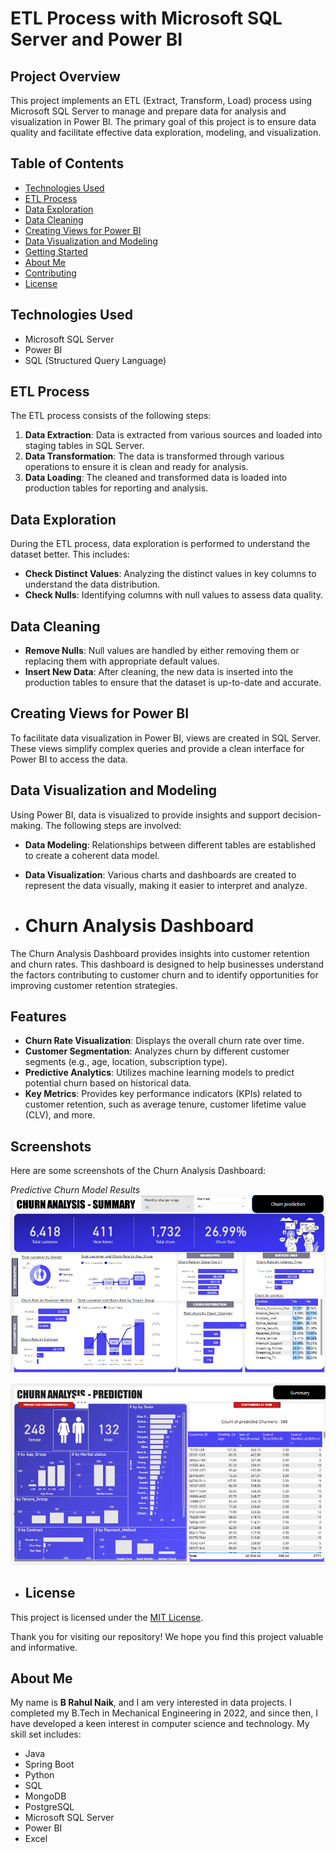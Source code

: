 # ETL Process with Microsoft SQL Server and Power BI

## Project Overview

This project implements an ETL (Extract, Transform, Load) process using Microsoft SQL Server to manage and prepare data for analysis and visualization in Power BI. The primary goal of this project is to ensure data quality and facilitate effective data exploration, modeling, and visualization.

## Table of Contents

- [Technologies Used](#technologies-used)
- [ETL Process](#etl-process)
- [Data Exploration](#data-exploration)
- [Data Cleaning](#data-cleaning)
- [Creating Views for Power BI](#creating-views-for-power-bi)
- [Data Visualization and Modeling](#data-visualization-and-modeling)
- [Getting Started](#getting-started)
- [About Me](#about-me)
- [Contributing](#contributing)
- [License](#license)

## Technologies Used

- Microsoft SQL Server
- Power BI
- SQL (Structured Query Language)


## ETL Process

The ETL process consists of the following steps:

1. **Data Extraction**: Data is extracted from various sources and loaded into staging tables in SQL Server.
2. **Data Transformation**: The data is transformed through various operations to ensure it is clean and ready for analysis.
3. **Data Loading**: The cleaned and transformed data is loaded into production tables for reporting and analysis.

## Data Exploration

During the ETL process, data exploration is performed to understand the dataset better. This includes:

- **Check Distinct Values**: Analyzing the distinct values in key columns to understand the data distribution.
- **Check Nulls**: Identifying columns with null values to assess data quality.

## Data Cleaning

- **Remove Nulls**: Null values are handled by either removing them or replacing them with appropriate default values.
- **Insert New Data**: After cleaning, the new data is inserted into the production tables to ensure that the dataset is up-to-date and accurate.

## Creating Views for Power BI

To facilitate data visualization in Power BI, views are created in SQL Server. These views simplify complex queries and provide a clean interface for Power BI to access the data.

## Data Visualization and Modeling

Using Power BI, data is visualized to provide insights and support decision-making. The following steps are involved:

- **Data Modeling**: Relationships between different tables are established to create a coherent data model.
- **Data Visualization**: Various charts and dashboards are created to represent the data visually, making it easier to interpret and analyze.

- # Churn Analysis Dashboard



The Churn Analysis Dashboard provides insights into customer retention and churn rates. This dashboard is designed to help businesses understand the factors contributing to customer churn and to identify opportunities for improving customer retention strategies.

## Features

- **Churn Rate Visualization**: Displays the overall churn rate over time.
- **Customer Segmentation**: Analyzes churn by different customer segments (e.g., age, location, subscription type).
- **Predictive Analytics**: Utilizes machine learning models to predict potential churn based on historical data.
- **Key Metrics**: Provides key performance indicators (KPIs) related to customer retention, such as average tenure, customer lifetime value (CLV), and more.



## Screenshots

Here are some screenshots of the Churn Analysis Dashboard:

*Predictive Churn Model Results*
![image alt](https://github.com/RahulNaik2611/Churn-Analysis-portfolio/blob/1efb2009e086e1762e5d8af9080187ad4eb64a46/power%20bi/Summary_update.png)


![image alt](https://github.com/RahulNaik2611/Churn-Analysis-portfolio/blob/9d4426520ad9b56f5e1c9728ebd92fbabe4a29bc/power%20bi/Churn%20Analysis.png)


- ## License

This project is licensed under the [MIT License](link-to-license).

Thank you for visiting our repository! We hope you find this project valuable and informative.

## About Me

My name is **B Rahul Naik**, and I am very interested in data projects. I completed my B.Tech in Mechanical Engineering in 2022, and since then, I have developed a keen interest in computer science and technology. My skill set includes:

- Java
- Spring Boot
- Python
- SQL
- MongoDB
- PostgreSQL
- Microsoft SQL Server
- Power BI
- Excel
